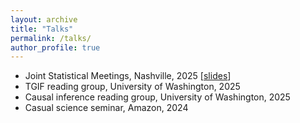 ```yaml
---
layout: archive
title: "Talks"
permalink: /talks/
author_profile: true
---
```

- Joint Statistical Meetings, Nashville, 2025 [[slides](https://docs.google.com/presentation/d/1rz0C0De12UcDue90nIVMj6DBu6-sOB_MbcG-WO675rY/edit?slide=id.g372b8f6653e_0_0#slide=id.g372b8f6653e_0_0)]
- TGIF reading group, University of Washington, 2025
- Causal inference reading group, University of Washington, 2025
- Casual science seminar, Amazon, 2024
